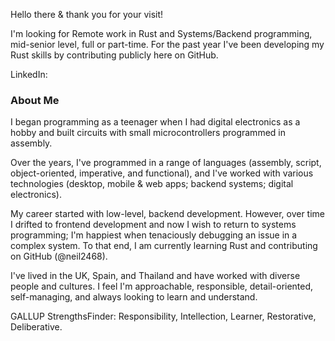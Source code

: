 Hello there & thank you for your visit!

I'm looking for Remote work in Rust and Systems/Backend programming, mid-senior level, full or part-time. For the past year I've been developing my Rust skills by contributing publicly here on GitHub.

LinkedIn: []()

### About Me

I began programming as a teenager when I had digital electronics as a hobby and built circuits with small microcontrollers programmed in assembly.

Over the years, I've programmed in a range of languages (assembly, script, object-oriented, imperative, and functional), and I've worked with various technologies (desktop, mobile & web apps; backend systems; digital electronics).

My career started with low-level, backend development. However, over time I drifted to frontend development and now I wish to return to systems programming; I'm happiest when tenaciously debugging an issue in a complex system. To that end, I am currently learning Rust and contributing on GitHub (@neil2468).

I've lived in the UK, Spain, and Thailand and have worked with diverse people and cultures.
I feel I'm approachable, responsible, detail-oriented, self-managing, and always looking to learn and understand.

GALLUP StrengthsFinder: Responsibility, Intellection, Learner, Restorative, Deliberative.
